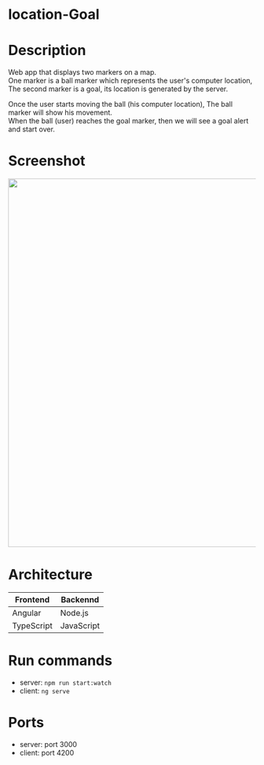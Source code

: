 # location-Goal 

# Description
Web app that displays two markers on a map.  
One marker is a ball marker which represents the user's computer location,  
The second marker is a goal, its location is generated by the server.

Once the user starts moving the ball (his computer location), The ball marker will show his movement.  
When the ball (user) reaches the goal marker, then we will see a goal alert and start over.


# Screenshot
<img src="https://user-images.githubusercontent.com/58184521/126723392-e335c1a2-9a1f-42d3-be81-6f5935ef44c3.png" width="750">

# Architecture
| Frontend      | Backennd      |
| ------------- | ------------- |
| Angular       | Node.js       |
| TypeScript    | JavaScript    |  

# Run commands
- server: `npm run start:watch`
- client: `ng serve`

# Ports
- server: port 3000
- client: port 4200